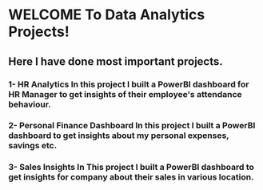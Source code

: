 # WELCOME To Data Analytics Projects!
<h2>Here I have done  most important projects.</h2>
<h3>1- HR Analytics
    In this project I built a PowerBI dashboard for HR Manager to get insights of their employee's attendance behaviour.</h3>
<h3>2- Personal Finance Dashboard
    In this project I built a PowerBI dashboard to get insights about my personal expenses, savings etc.</h3>
<h3>3- Sales Insights 
    In This project I built a PowerBI dashboard to get insights for company about their sales in various location.</h3>




